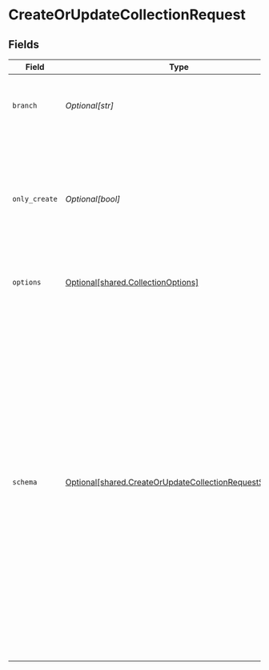 # CreateOrUpdateCollectionRequest


## Fields

| Field                                                                                                                                                                                                                                                                                                                                                                                                                                                                                                                                                                                                          | Type                                                                                                                                                                                                                                                                                                                                                                                                                                                                                                                                                                                                           | Required                                                                                                                                                                                                                                                                                                                                                                                                                                                                                                                                                                                                       | Description                                                                                                                                                                                                                                                                                                                                                                                                                                                                                                                                                                                                    |
| -------------------------------------------------------------------------------------------------------------------------------------------------------------------------------------------------------------------------------------------------------------------------------------------------------------------------------------------------------------------------------------------------------------------------------------------------------------------------------------------------------------------------------------------------------------------------------------------------------------- | -------------------------------------------------------------------------------------------------------------------------------------------------------------------------------------------------------------------------------------------------------------------------------------------------------------------------------------------------------------------------------------------------------------------------------------------------------------------------------------------------------------------------------------------------------------------------------------------------------------- | -------------------------------------------------------------------------------------------------------------------------------------------------------------------------------------------------------------------------------------------------------------------------------------------------------------------------------------------------------------------------------------------------------------------------------------------------------------------------------------------------------------------------------------------------------------------------------------------------------------- | -------------------------------------------------------------------------------------------------------------------------------------------------------------------------------------------------------------------------------------------------------------------------------------------------------------------------------------------------------------------------------------------------------------------------------------------------------------------------------------------------------------------------------------------------------------------------------------------------------------- |
| `branch`                                                                                                                                                                                                                                                                                                                                                                                                                                                                                                                                                                                                       | *Optional[str]*                                                                                                                                                                                                                                                                                                                                                                                                                                                                                                                                                                                                | :heavy_minus_sign:                                                                                                                                                                                                                                                                                                                                                                                                                                                                                                                                                                                             | Optionally specify a database branch name to perform operation on                                                                                                                                                                                                                                                                                                                                                                                                                                                                                                                                              |
| `only_create`                                                                                                                                                                                                                                                                                                                                                                                                                                                                                                                                                                                                  | *Optional[bool]*                                                                                                                                                                                                                                                                                                                                                                                                                                                                                                                                                                                               | :heavy_minus_sign:                                                                                                                                                                                                                                                                                                                                                                                                                                                                                                                                                                                             | If set to `true` then the update schema request to the collection will fail by returning a conflict with HTTP Status code 409. The default is false.                                                                                                                                                                                                                                                                                                                                                                                                                                                           |
| `options`                                                                                                                                                                                                                                                                                                                                                                                                                                                                                                                                                                                                      | [Optional[shared.CollectionOptions]](undefined/models/shared/collectionoptions.md)                                                                                                                                                                                                                                                                                                                                                                                                                                                                                                                             | :heavy_minus_sign:                                                                                                                                                                                                                                                                                                                                                                                                                                                                                                                                                                                             | Collection requests modifying options.                                                                                                                                                                                                                                                                                                                                                                                                                                                                                                                                                                         |
| `schema`                                                                                                                                                                                                                                                                                                                                                                                                                                                                                                                                                                                                       | [Optional[shared.CreateOrUpdateCollectionRequestSchema]](undefined/models/shared/createorupdatecollectionrequestschema.md)                                                                                                                                                                                                                                                                                                                                                                                                                                                                                     | :heavy_minus_sign:                                                                                                                                                                                                                                                                                                                                                                                                                                                                                                                                                                                             | The schema specifications are same as JSON schema specification defined <a href="https://json-schema.org/specification.html" title="here">here</a>.<p></p> Schema example: `{  "title": "user",  "description": "Collection of documents with details of users",  "properties": {    "id": {      "description": "A unique identifier for the user",      "type": "integer"    },    "name": {      "description": "Name of the user",      "type": "string",      "maxLength": 128    },    "balance": {      "description": "User account balance",      "type": "number"    }  },  "primary_key": ["id"] }` |